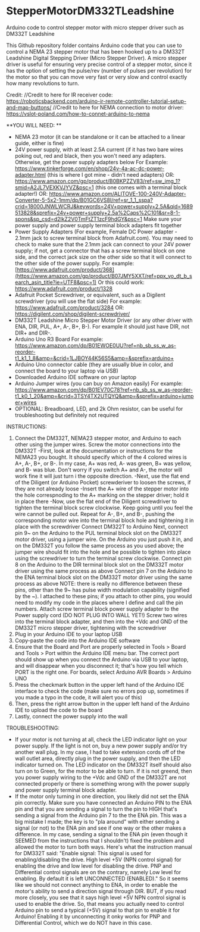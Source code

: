 # StepperMotorDM332TLeadshine
Arduino code to control stepper motor with micro stepper driver such as DM332T Leadshine 

This Github repository folder contains Arduino code that you can use to control a NEMA 23 stepper motor that has been hooked up to a DM332T Leadshine Digital Stepping Driver (Micro Stepper Driver). A micro stepper driver is useful for ensuring very precise control of a stepper motor, since it has the option of setting the pulse/rev (number of pulses per revolution) for the motor so that you can move very fast or very slow and control exactly how many revolutions to turn. 

Credit: 
//Credit to here for IR receiver code: https://roboticsbackend.com/arduino-ir-remote-controller-tutorial-setup-and-map-buttons/ 
//Credit to here for NEMA connection to motor driver: https://vslot-poland.com/how-to-connet-arduino-to-nema 


**YOU WILL NEED: **
- NEMA 23 motor (it can be standalone or it can be attached to a linear guide, either is fine)
- 24V power supply, with at least 2.5A current (if it has two bare wires poking out, red and black, then you won't need any adapters. Otherwise, get the power supply adapters below
  For Example: https://www.tinkerforge.com/en/shop/24v-4a-ac-dc-power-adapter.html (this is where I got mine - didn't need adapters)
  OR: https://www.amazon.com/gp/product/B0BKPZZV83/ref=sw_img_1?smid=A2JL7VEXKVJYVZ&psc=1 (this one comes with a terminal block adapter!) 
  OR: https://www.amazon.com/ALITOVE-100-240V-Adapter-Converter-5-5x2-1mm/dp/B01GC6VS8I/ref=sr_1_1_sspa?crid=18000JNWLWCRJ&keywords=24V+power+supply+2.5A&qid=1689513828&sprefix=24v+power+supply+2.5a%2Caps%2C101&sr=8-1-spons&sp_csd=d2lkZ2V0TmFtZT1zcF9hdGY&psc=1
  Make sure your power supply and power supply terminal block adapters fit together
- Power Supply Adapters (For example, Female DC Power adapter - 2.1mm jack to screw terminal block from Adafruit.com). You may need to check to make sure that the 2.1mm jack can connect to your 24V power supply; if not, get a connector that has a screw terminal block on one side, and the correct jack size on the other side so that it will connect to the other side of the power supply.
  For example: [https://www.adafruit.com/product/368](https://www.amazon.com/gp/product/B07JMY5XXT/ref=ppx_yo_dt_b_search_asin_title?ie=UTF8&psc=1)
  Or this could work: https://www.adafruit.com/product/1328 
- Adafruit Pocket Screwdriver, or equivalent, such as a Digilent screwdriver (you will use the flat side) 
  For example: https://www.adafruit.com/product/3284
  OR: https://digilent.com/shop/digilent-screwdriver/ 
- DM332T Leadshine Micro Stepper Motor Driver (or any other driver with ENA, DIR, PUL, A+, A-, B+, B-). For example it should just have DIR, not DIR+ and DIR-.
- Arduino Uno R3 Board
  For example: https://www.amazon.com/dp/B01EWOE0UU?ref=nb_sb_ss_w_as-reorder-t1_k1_1_8&amp=&crid=1LJBOY44K56S5&amp=&sprefix=arduino+ 
- Arduino Uno connector cable (they are usually blue in color, and connect the board to your laptop via USB)
- Downloaded Arduino IDE software on your laptop
- Arduino Jumper wires (you can buy on Amazon easily)
  For example: https://www.amazon.com/dp/B01EV70C78?ref=nb_sb_ss_w_as-reorder-t1_k0_1_20&amp=&crid=3TSY4TX2UTQYQ&amp=&sprefix=arduino+jumper+wires
- OPTIONAL: Breadboard, LED, and 2k Ohm resistor, can be useful for troubleshooting but definitely not required 

INSTRUCTIONS: 
1) Connect the DM332T, NEMA23 stepper motor, and Arduino to each other using the jumper wires.
   Screw the motor connections into the DM332T
     -First, look at the documentation or instructions for the NEMA23 you bought. It should specify which of the 4 colored wires is A+, A-, B+, or B-.
       In my case, A+ was red, A- was green, B+ was yellow, and B- was blue. Don't worry if you switch A+ and A-, the motor will work fine it will just turn i        the opposite direction. 
     -Next, use the flat end of the Diligent (or Arduino Pocket) screwderiver to loosen the screws, if they are not already loose
     -Insert the A+ wire of the stepper motor into the hole correspnoding to the A+ marking on the stepper driver; hold it in place there 
     -Now, use the flat end of the Diligent screwdriver to tighten the terminal block screw clockwise. Keep going until you feel the wire cannot be pulled out.
     Repeat for A-, B+, and B-, pushing the corresponding motor wire into the terminal block hole and tightening it in place with the screwdriver 
   Connect DM322T to Arduino
     Next, connect pin 9~ on the Arduino to the PUL terminal block slot on the DM332T motor driver, using a jumper wire. On the Arduino you just push it in,        and on the DM332T you follow the same process as you used above; the jumper wire should fit into the hole and be possible to tighten into place using the      screwdriver to turn the terminal screw clockwise.
     Connect pin 8 on the Arduino to the DIR terminal block slot on the DM332T motor driver using the same process as above
     Connect pin 7 on the Arduino to the ENA terminal block slot on the DM332T motor driver using the same process as above
     NOTE: there is really no difference between these pins, other than the 9~ has pulse width modulation capability (signified by the ~). I attached to these      pins; if you attach to other pins, you would need to modify my code in the places where I define and call the pin numbers. 
   Attach screw terminal block power supply adapter to the Power supply cord (DO NOT PLUG INTO WALL YET!)
   Screw two wires into the terminal block adapter, and then into the +Vdc and GND of the DM332T micro stepper driver, tightening with the screwdriver
3) Plug in your Arduino IDE to your laptop USB 
4) Copy-paste the code into the Arduino IDE software 
5) Ensure that the Board and Port are properly selected in Tools > Board and Tools > Port within the Arduino IDE menu bar. The correct port should show up when you connect the Arduino via USB to your laptop, and will disappear when you disconnect it; that's how you tell which PORT is the right one. For boards, select Arduino AVR Boards > Arduino UNO 
6) Press the checkmark button in the upper left hand of the Arduino IDE interface to check the code (make sure no errors pop up, sometimes if you made a typo in the code, it will alert you of this) 
7) Then, press the right arrow button in the upper left hand of the Arduino IDE to upload the code to the board
9) Lastly, connect the power supply into the wall 


TROUBLESHOOTING: 
- If your motor is not turning at all, check the LED indicator light on your power supply. If the light is not on, buy a new power supply and/or try another wall plug. In my case, I had to take extension cords off of the wall outlet area, directly plug in the power supply, and then the LED indicator turned on. The LED indicator on the DM332T itself should also turn on to Green, for the motor to be able to turn. If it is not greend, then you power supply wiring to the +Vdc and GND of the DM332T are not connected properly or there is something wrong with the power supply and power supply terminal block adapter. 
- If the motor only turning in one direction, you likely did not set the ENA pin correctly. Make sure you have connected an Arduino PIN to the ENA pin and that you are sending a signal to turn the pin to HIGH that's sending a signal from the Arduino pin 7 to the the ENA pin. This was a big mistake I made; the key is to "pla around" with either sending a signal (or not) to the ENA pin and see if one way or the other makes a difference. In my case, sending a signal to the ENA pin (even though it SEEMED from the instructions that I shouldn't) fixed the problem and allowed the motor to turn both ways.
Here's what the instruction manual for DM332T said: 
"Enable signal: This signal is used for enabling/disabling the drive. High level +5V (NPN control signal) for enabling the drive and low level for disabling the drive. PNP and Differential control signals are on the contrary, namely Low level for enabling. By default it is left UNCONNECTED (ENABLED)."
So it seems like we should not connect anything to ENA, in order to enable the motor's ability to send a direction signal through DIR. BUT, if you read more closely, you see that it says high level +5V NPN control signal is used to enable the drive. So, that means you actually need to control Arduino pin to send a typical (+5V) signal to that pin to enable it for Arduino! Enabling it by unconnecting it onky works for PNP and Differential Control, which we do NOT have in this case. 
